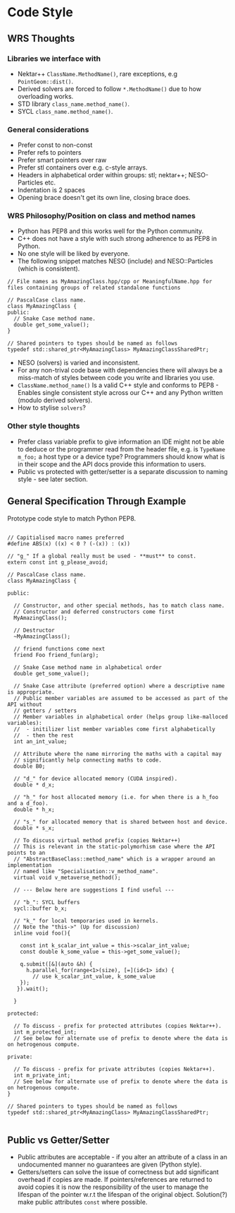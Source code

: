 # Code Style


## WRS Thoughts

### Libraries we interface with

* Nektar++ `ClassName.MethodName()`, rare exceptions, e.g `PointGeom::dist()`.
* Derived solvers are forced to follow `*.MethodName()` due to how overloading works.
* STD library `class_name.method_name()`.
* SYCL `class_name.method_name()`.

### General considerations
* Prefer const to non-const
* Prefer refs to pointers
* Prefer smart pointers over raw
* Prefer stl containers over e.g. c-style arrays.
* Headers in alphabetical order within groups: stl; nektar++; NESO-Particles etc.
* Indentation is 2 spaces
* Opening brace doesn't get its own line, closing brace does.

### WRS Philosophy/Position on class and method names
* Python has PEP8 and this works well for the Python community.
* C++ does not have a style with such strong adherence to as PEP8 in Python.
* No one style will be liked by everyone.
* The following snippet matches NESO (include) and NESO::Particles (which is consistent).

```
// File names as MyAmazingClass.hpp/cpp or MeaningfulName.hpp for files containing groups of related standalone functions

// PascalCase class name.
class MyAmazingClass {
public:
  // Snake Case method name.
  double get_some_value();
}

// Shared pointers to types should be named as follows
typedef std::shared_ptr<MyAmazingClass> MyAmazingClassSharedPtr;
```

* NESO (solvers) is varied and inconsistent.
* For any non-trival code base with dependencies there will always be a miss-match of styles between code you write and libraries you use.
* `ClassName.method_name()` Is a valid C++ style and conforms to PEP8 - Enables single consistent style across our C++ and any Python written (modulo derived solvers).
* How to stylise `solvers`?


### Other style thoughts

* Prefer class variable prefix to give information an IDE might not be able to deduce or the programmer read from the header file, e.g. is `TypeName m_foo;` a host type or a device type? Programmers should know what is in their scope and the API docs provide this information to users.
* Public vs protected with getter/setter is a separate discussion to naming style - see later section.

## General Specification Through Example

Prototype code style to match Python PEP8.

```

// Capitialised macro names preferred
#define ABS(x) ((x) < 0 ? (-(x)) : (x))

// "g_" If a global really must be used - **must** to const.
extern const int g_please_avoid;

// PascalCase class name.
class MyAmazingClass {

public:
    
  // Constructor, and other special methods, has to match class name.
  // Constructor and deferred constructors come first
  MyAmazingClass();

  // Destructor
  ~MyAmazingClass();

  // friend functions come next
  friend Foo friend_fun(arg);
  
  // Snake Case method name in alphabetical order
  double get_some_value();
    
  // Snake Case attribute (preferred option) where a descriptive name is appropriate.
  // Public member variables are assumed to be accessed as part of the API without
  // getters / setters
  // Member variables in alphabetical order (helps group like-malloced variables):
  //  - initilizer list member variables come first alphabetically
  //  - then the rest
  int an_int_value;

  // Attribute where the name mirroring the maths with a capital may
  // significantly help connecting maths to code.
  double B0;

  // "d_" for device allocated memory (CUDA inspired).
  double * d_x;

  // "h_" for host allocated memory (i.e. for when there is a h_foo and a d_foo).
  double * h_x;
    
  // "s_" for allocated memory that is shared between host and device.
  double * s_x;

  // To discuss virtual method prefix (copies Nektar++)
  // This is relevant in the static-polymorhism case where the API points to an
  // "AbstractBaseClass::method_name" which is a wrapper around an implementation
  // named like "Specialisation::v_method_name".
  virtual void v_metaverse_method();

  // --- Below here are suggestions I find useful ---

  // "b_": SYCL buffers
  sycl::buffer b_x;
    
  // "k_" for local temporaries used in kernels.
  // Note the "this->" (Up for discussion)
  inline void foo(){

    const int k_scalar_int_value = this->scalar_int_value;
    const double k_some_value = this->get_some_value();

    q.submit([&](auto &h) {
      h.parallel_for(range<1>(size), [=](id<1> idx) {
        // use k_scalar_int_value, k_some_value
    });
   }).wait();

  }

protected:

  // To discuss - prefix for protected attributes (copies Nektar++).
  int m_protected_int;
  // See below for alternate use of prefix to denote where the data is on hetrogenous compute.

private:
    
  // To discuss - prefix for private attributes (copies Nektar++).
  int m_private_int;
  // See below for alternate use of prefix to denote where the data is on hetrogenous compute.
}

// Shared pointers to types should be named as follows
typedef std::shared_ptr<MyAmazingClass> MyAmazingClassSharedPtr;


```

## Public vs Getter/Setter

* Public attributes are acceptable - if you alter an attribute of a class in an undocumented manner no guarantees are given (Python style).
* Getters/setters can solve the issue of correctness but add significant overhead if copies are made. If pointers/references are returned to avoid copies it is now the responsibility of the user to manage the lifespan of the pointer w.r.t the lifespan of the original object. Solution(?) make public attributes `const` where possible.


